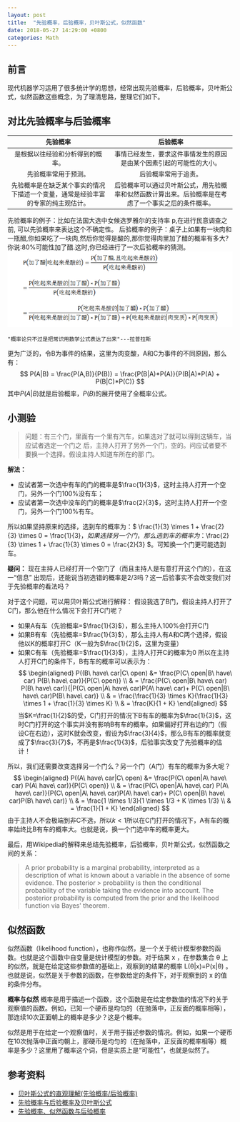 ```yaml
---
layout: post
title:  "先验概率，后验概率，贝叶斯公式，似然函数"
date: 2018-05-27 14:29:00 +0800
categories: Math
---
```


## 前言
现代机器学习运用了很多统计学的思想，经常出现先验概率，后验概率，贝叶斯公式，似然函数这些概念，为了理清思路，整理它们如下。

## 对比先验概率与后验概率
| 先验概率|后验概率|
|:-------:|:-------:|
| 是根据以往经验和分析得到的概率。| 事情已经发生，要求这件事情发生的原因是由某个因素引起的可能性的大小。|
| 先验概率常用于预测。|后验概率常用于追责。 |
| 先验概率是在缺乏某个事实的情况下描述一个变量，通常是经验丰富的专家的纯主观估计。 | 后验概率可以通过贝叶斯公式，用先验概率和似然函数计算出来。后验概率是在考虑了一个事实之后的条件概率。|

先验概率的例子：比如在法国大选中女候选罗雅尔的支持率 p,在进行民意调查之前, 可以先验概率来表达这个不确定性。
后验概率的例子：桌子上如果有一块肉和一瓶醋,你如果吃了一块肉,然后你觉得是酸的,那你觉得肉里加了醋的概率有多大?你说:80%可能性加了醋.这时,你已经进行了一次后验概率的猜测。
![img](/assets/posterior_probability/vinegar.png)

    "概率论只不过是把常识用数学公式表达了出来"---拉普拉斯

更为广泛的，令B为事件的结果，这里为肉变酸，A和C为事件的不同原因，那么有：
$$
P(A|B) = \frac{P(A,B)}{P(B)} = \frac{P(B|A)*P(A)}{P(B|A)*P(A) + P(B|C)*P(C)}
$$
其中$P(A|B)$就是后验概率，$P(B)$的展开使用了全概率公式。

## 小测验

> 问题：有三个门，里面有一个里有汽车，如果选对了就可以得到这辆车，当应试者选定一个门之
> 后，主持人打开了另外一个门，空的。问应试者要不要换一个选择。假设主持人知道车所在的那
> 门。

**解法：**
* 应试者第一次选中有车的门的概率是$\frac{1}{3}$，这时主持人打开一个空门，另外一个门100%没有车；
* 应试者第一次选中没车的门的概率是$\frac{2}{3}$，这时主持人打开一个空门，另外一个门100%有车。

所以如果坚持原来的选择，选到车的概率为：$ \frac{1}{3} \times 1 + \frac{2}{3} \times 0 = \frac{1}{3}$，如果选择另一个门，那么选到车的概率为：$\frac{2}{3} \times 1 + \frac{1}{3} \times 0 = \frac{2}{3} $。可知换一个门更可能选到车。

**疑问：**
现在主持人已经打开一个空门了（而且主持人是有意打开这个门的），在这一“信息” 出现后，还能说当初选错的概率是2/3吗？这一后验事实不会改变我们对于先验概率的看法吗？

对于这个问题，可以用贝叶斯公式进行解释：
假设我选了B门，假设主持人打开了C门，那么他在什么情况下会打开C门呢？
* 如果A有车（先验概率=$\frac{1}{3}$），那么主持人100%会打开C门
* 如果B有车（先验概率=$\frac{1}{3}$），那么主持人有A和C两个选择，假设他以K的概率打开C（K一般为$\frac{1}{2}$，这里为变量）
* 如果C有车（先验概率=$\frac{1}{3}$），主持人打开C的概率为0
所以在主持人打开C门的条件下，B有车的概率可以表示为：
$$
\begin{aligned}
P((B\ have\ car|C\ open) &= \frac{P(C\ open|B\ have\ car) P(B\ have\ car)}{P(C\ open)} \\
& = \frac{P(C\ open|B\ have\ car) P(B\ have\ car)}{|P(C\ open|A\ have\ car)P(A\ have\ car)+ P(C\ open|B\ have\ car)P(B\ have\ car)} \\
& = \frac{\frac{1}{3} \times K}{\frac{1}{3} \times 1 + \frac{1}{3} \times K} \\
& = \frac{K}{1 + K}
\end{aligned}
$$
当$K=\frac{1}{2}$的受，C门打开的情况下B有车的概率为$\frac{1}{3}$，这时C门打开的这个事实并没有影响B有车的概率。如果偏好打开右边的门（假设C在右边），这时K就会改变，假设为$\frac{3}{4}$，那么B有车的概率就变成了$\frac{3}{7}$，不再是$\frac{1}{3}$，后验事实改变了先验概率的估计！

所以，我们还需要改变选择另一个门么？另一个门（A门）有车的概率为多大呢？
$$
\begin{aligned}
P((A\ have\ car|C\ open) &= \frac{P(C\ open|A\ have\ car) P(A\ have\ car)}{P(C\ open)} \\
& = \frac{P(C\ open|A\ have\ car) P(A\ have\ car)}{P(C\ open|A\ have\ car)P(A\ have\ car)+ P(C\ open|B\ have\ car)P(B\ have\ car)} \\
& = \frac{1 \times 1/3}{1 \times 1/3 + K \times 1/3} \\
& = \frac{1}{1 + K}
\end{aligned}
$$
由于主持人不会极端到非C不选，所以$k < 1$所以在C门打开的情况下，A有车的概率始终比B有车的概率大。也就是说，换一个门选中车的概率更大。

最后，用Wikipedia的解释来总结先验概率，后验概率，贝叶斯公式，似然函数之间的关系：

> A prior probability is a marginal probability, interpreted as a description of
> what is known about a variable in the absence of some evidence. The posterior > probability is then the conditional probability of the variable taking the
> evidence into account. The posterior probability is computed from the prior 
> and the likelihood function via Bayes' theorem.

## 似然函数
似然函数（likelihood function），也称作似然，是一个关于统计模型参数的函数。也就是这个函数中自变量是统计模型的参数。对于结果 x ，在参数集合 θ 上的似然，就是在给定这些参数值的基础上，观察到的结果的概率 L(θ|x)=P(x|θ) 。也就是说，似然是关于参数的函数，在参数给定的条件下，对于观察到的 x 的值的条件分布。

**概率与似然**
概率是用于描述一个函数，这个函数是在给定参数值的情况下的关于观察值的函数。例如，已知一个硬币是均匀的（在抛落中，正反面的概率相等），那连续10次正面朝上的概率是多少？这是个概率。

似然是用于在给定一个观察值时，关于用于描述参数的情况。例如，如果一个硬币在10次抛落中正面均朝上，那硬币是均匀的（在抛落中，正反面的概率相等）概率是多少？这里用了概率这个词，但是实质上是“可能性”，也就是似然了。
## 参考资料
* [贝叶斯公式的直观理解(先验概率/后验概率)](https://www.cnblogs.com/yemanxiaozu/p/7680761.html)
* [先验概率与后验概率及贝叶斯公式](https://blog.csdn.net/passball/article/details/5859878)
* [先验概率、似然函数与后验概率](http://www.cnblogs.com/wjgaas/p/4523779.html)
